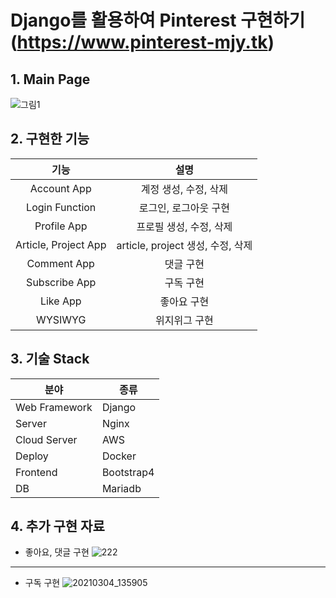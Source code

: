# Django를 활용하여 Pinterest 구현하기 (https://www.pinterest-mjy.tk)
## 1. Main Page
![그림1](https://user-images.githubusercontent.com/57226540/109913338-24b90580-7cf1-11eb-9a62-06d575461497.png)

## 2. 구현한 기능
|기능|설명|
|:------:|:------:|
|Account App|계정 생성, 수정, 삭제|
|Login Function|로그인, 로그아웃 구현|
|Profile App|프로필 생성, 수정, 삭제|
|Article, Project App|article, project 생성, 수정, 삭제|
|Comment App|댓글 구현|
|Subscribe App|구독 구현|
|Like App|좋아요 구현|
|WYSIWYG|위지위그 구현|

## 3. 기술 Stack
|분야|종류|
|------|---|
|Web Framework|Django|
|Server|Nginx|
|Cloud Server|AWS|
|Deploy|Docker|
|Frontend|Bootstrap4|
|DB|Mariadb|

## 4. 추가 구현 자료
- 좋아요, 댓글 구현
![222](https://user-images.githubusercontent.com/57226540/109915619-79f71600-7cf5-11eb-95c6-4048bfdb80ac.png)
---
- 구독 구현
![20210304_135905](https://user-images.githubusercontent.com/57226540/109915727-a743c400-7cf5-11eb-9c42-f5e19418eb47.png)



